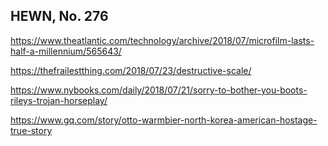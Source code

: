 ## HEWN, No. 276

https://www.theatlantic.com/technology/archive/2018/07/microfilm-lasts-half-a-millennium/565643/

https://thefrailestthing.com/2018/07/23/destructive-scale/

https://www.nybooks.com/daily/2018/07/21/sorry-to-bother-you-boots-rileys-trojan-horseplay/

https://www.gq.com/story/otto-warmbier-north-korea-american-hostage-true-story

